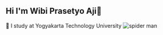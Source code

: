 ## Hi I'm Wibi Prasetyo Aji👋

<!--
**Wibiboy/Wibiboy** is a ✨ _special_ ✨ repository because its `README.md` (this file) appears on your GitHub profile.

Here are some ideas to get you started:

- 🔭 I’m currently working on ...
- 🌱 I’m currently learning ...
- 👯 I’m looking to collaborate on ...
- 🤔 I’m looking for help with ...
- 💬 Ask me about ...
- 📫 How to reach me: ...
- 😄 Pronouns: ...
- ⚡ Fun fact: ...
-->
🔭 I study at Yogyakarta Technology University 
![spider man](https://media.giphy.com/media/v1.Y2lkPTc5MGI3NjExcWxqdmx5YmNzeWtoaDZobDM0dHB0NG9xbjl4aTJ2b2ZtcGQ4eGZjeCZlcD12MV9naWZzX3NlYXJjaCZjdD1n/1qErVv5GVUac8uqBJU/giphy.gif)